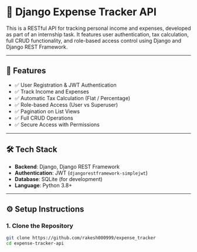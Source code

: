 # 💸 Django Expense Tracker API

This is a RESTful API for tracking personal income and expenses, developed as part of an internship task. It features user authentication, tax calculation, full CRUD functionality, and role-based access control using Django and Django REST Framework.

---

## 📌 Features

- ✅ User Registration & JWT Authentication
- ✅ Track Income and Expenses
- ✅ Automatic Tax Calculation (Flat / Percentage)
- ✅ Role-based Access (User vs Superuser)
- ✅ Pagination on List Views
- ✅ Full CRUD Operations
- ✅ Secure Access with Permissions

---

## 🛠️ Tech Stack

- **Backend**: Django, Django REST Framework
- **Authentication**: JWT (`djangorestframework-simplejwt`)
- **Database**: SQLite (for development)
- **Language**: Python 3.8+

---

## ⚙️ Setup Instructions

### 1. Clone the Repository
```bash
git clone https://github.com/rakesh000999/expense_tracker
cd expense-tracker-api
